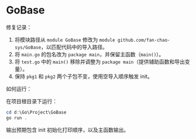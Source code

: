 # GoBase

修复记录：

1. 将模块路径从 `module GoBase` 修改为 `module github.com/fan-chao-sys/GoBase`，以匹配代码中的导入路径。
2. 将 `main.go` 的包名改为 `package main`，并保留主函数（`main()`）。
3. 将 `test.go` 中的 `main()` 移除并调整为 `package main`（提供辅助函数和导出变量）。
4. 保持 `pkg1` 和 `pkg2` 两个子包不变，使用空导入顺序触发 init。

如何运行：

在项目根目录下运行：

```powershell
cd d:\Go\Project\GoBase
go run .
```

输出预期包含 init 初始化打印顺序，以及主函数输出。